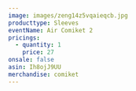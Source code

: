 ```yaml
---
image: images/zeng14z5vqaieqcb.jpg
producttype: Sleeves
eventName: Air Comiket 2
pricings:
  - quantity: 1
    price: 27
onsale: false
asin: Ih8ojJ9UU
merchandise: comiket
---
```

